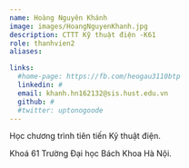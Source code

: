 ```yaml
---
name: Hoàng Nguyên Khánh
image: images/HoangNguyenKhanh.jpg
description: CTTT Kỹ thuật điện -K61
role: thanhvien2
aliases:

links:
  #home-page: https://fb.com/heogau3110btp
  linkedin: #
  email: khanh.hn162132@sis.hust.edu.vn
  github: #
  #twitter: uptonogoode
---
```


Học chương trình tiên tiến Kỹ thuật điện.

Khoá 61 Trường Đại học Bách Khoa Hà Nội.
